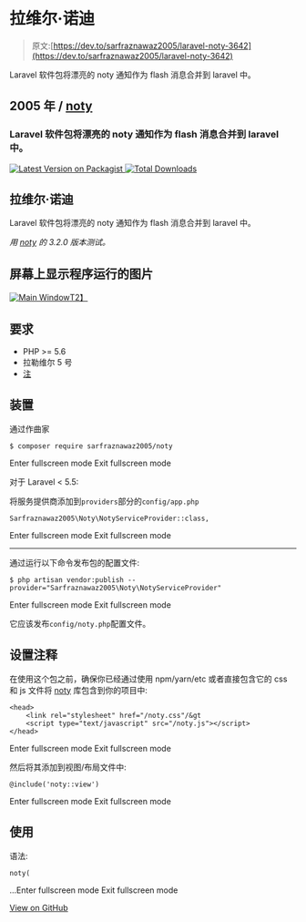 # 拉维尔·诺迪

> 原文:[https://dev.to/sarfraznawaz2005/laravel-noty-3642](https://dev.to/sarfraznawaz2005/laravel-noty-3642)

Laravel 软件包将漂亮的 noty 通知作为 flash 消息合并到 laravel 中。

## 2005 年 / [noty](https://github.com/sarfraznawaz2005/noty)

### Laravel 软件包将漂亮的 noty 通知作为 flash 消息合并到 laravel 中。

<article class="markdown-body entry-content container-lg" itemprop="text">

[![Latest Version on Packagist](../Images/06461a41d68babb754acbf9043b1f8a1.png) ](https://packagist.org/packages/sarfraznawaz2005/noty) [ ![Total Downloads](../Images/2be1f8f52b9458138e92219dad021453.png)](https://packagist.org/packages/sarfraznawaz2005/noty)

# 拉维尔·诺迪

Laravel 软件包将漂亮的 noty 通知作为 flash 消息合并到 laravel 中。

*用 [noty](https://github.com/needim/noty) 的 3.2.0 版本测试。*

## 屏幕上显示程序运行的图片

[![Main Window](../Images/e533feb2f1b0ea94d7478dee0c6dcfea.png)T2】](https://github.com/sarfraznawaz2005/noty/blob/master/screen.jpg?raw=true)

## 要求

*   PHP >= 5.6
*   拉勒维尔 5 号
*   [注](https://github.com/needim/noty)

## 装置

通过作曲家

```
$ composer require sarfraznawaz2005/noty
```

Enter fullscreen mode Exit fullscreen mode

对于 Laravel < 5.5:

将服务提供商添加到`providers`部分的`config/app.php`

```
Sarfraznawaz2005\Noty\NotyServiceProvider::class,
```

Enter fullscreen mode Exit fullscreen mode

* * *

通过运行以下命令发布包的配置文件:

```
$ php artisan vendor:publish --provider="Sarfraznawaz2005\Noty\NotyServiceProvider"
```

Enter fullscreen mode Exit fullscreen mode

它应该发布`config/noty.php`配置文件。

## 设置注释

在使用这个包之前，确保你已经通过使用 npm/yarn/etc 或者直接包含它的 css 和 js 文件将 [noty](https://github.com/needim/noty) 库包含到你的项目中:

```
<head>
    <link rel="stylesheet" href="/noty.css"/&gt
    <script type="text/javascript" src="/noty.js"></script>
</head>
```

Enter fullscreen mode Exit fullscreen mode

然后将其添加到视图/布局文件中:

```
@include('noty::view')
```

Enter fullscreen mode Exit fullscreen mode

## 使用

语法:

```
noty(
```

…Enter fullscreen mode Exit fullscreen mode</article>

[View on GitHub](https://github.com/sarfraznawaz2005/noty)